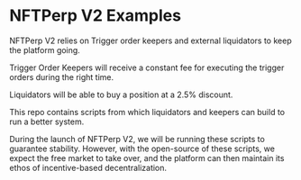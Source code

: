 # NFTPerp V2 Examples

NFTPerp V2 relies on Trigger order keepers and external liquidators to keep the platform going.

Trigger Order Keepers will receive a constant fee for executing the trigger orders during the right time.

Liquidators will be able to buy a position at a 2.5% discount.

This repo contains scripts from which liquidators and keepers can build to run a better system.


During the launch of NFTPerp V2, we will be running these scripts to guarantee stability. However, with the open-source of these scripts, we expect the free market to take over, and the platform can then maintain its ethos of incentive-based decentralization.
